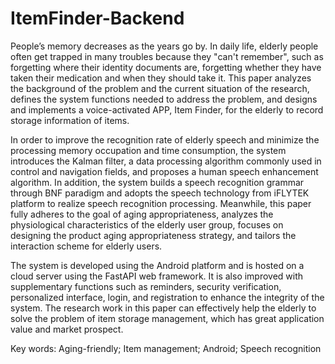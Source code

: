 # ItemFinder-Backend

People’s memory decreases as the years go by. In daily life, elderly people often get trapped in many troubles because they "can't remember", such as forgetting where their identity documents are, forgetting whether they have taken their medication and when they should take it. This paper analyzes the background of the problem and the current situation of the research, defines the system functions needed to address the problem, and designs and implements a voice-activated APP, Item Finder, for the elderly to record storage information of items.

In order to improve the recognition rate of elderly speech and minimize the processing memory occupation and time consumption, the system introduces the Kalman filter, a data processing algorithm commonly used in control and navigation fields, and proposes a human speech enhancement algorithm. In addition, the system builds a speech recognition grammar through BNF paradigm and adopts the speech technology from iFLYTEK platform to realize speech recognition processing. Meanwhile, this paper fully adheres to the goal of aging appropriateness, analyzes the physiological characteristics of the elderly user group, focuses on designing the product aging appropriateness strategy, and tailors the interaction scheme for elderly users.

The system is developed using the Android platform and is hosted on a cloud server using the FastAPI web framework. It is also improved with supplementary functions such as reminders, security verification, personalized interface, login, and registration to enhance the integrity of the system. The research work in this paper can effectively help the elderly to solve the problem of item storage management, which has great application value and market prospect.

Key words: Aging-friendly; Item management; Android; Speech recognition
